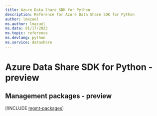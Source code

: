 ```yaml
---
title: Azure Data Share SDK for Python
description: Reference for Azure Data Share SDK for Python
author: lmazuel
ms.author: lmazuel
ms.data: 01/17/2023
ms.topic: reference
ms.devlang: python
ms.service: datashare
---
```

# Azure Data Share SDK for Python - preview

## Management packages - preview
[!INCLUDE [mgmt-packages](data-share-mgmt-index.md)]